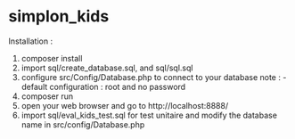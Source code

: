 # simplon_kids

Installation :

1. composer install
2. import sql/create_database.sql, and sql/sql.sql
3. configure src/Config/Database.php to connect to your database
   note : - default configuration : root and no password
4. composer run
5. open your web browser and go to http://localhost:8888/
6. import sql/eval_kids_test.sql for test unitaire and modify the database name in src/config/Database.php

